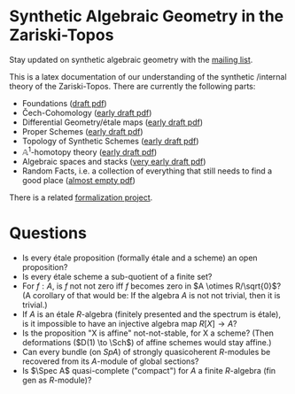 # Synthetic Algebraic Geometry in the Zariski-Topos
Stay updated on synthetic algebraic geometry with the [mailing list](https://lists.chalmers.se/mailman/listinfo/sag).

This is a latex documentation of our understanding of the synthetic /internal theory of the Zariski-Topos.
There are currently the following parts:
- Foundations ([draft pdf](https://felix-cherubini.de/iag.pdf))
- Čech-Cohomology ([early draft pdf](https://felix-cherubini.de/chech.pdf))
- Differential Geometry/étale maps ([early draft pdf](https://felix-cherubini.de/diffgeo.pdf))
- Proper Schemes ([early draft pdf](https://felix-cherubini.de/proper.pdf))
- Topology of Synthetic Schemes ([early draft pdf](https://felix-cherubini.de/topology.pdf))
- $\mathbb A^1$-homotopy theory ([early draft pdf](https://felix-cherubini.de/A1-homotopy.pdf))
- Algebraic spaces and stacks ([very early draft pdf](https://felix-cherubini.de/stacks.pdf))
- Random Facts, i.e. a collection of everything that still needs to find a good place ([almost empty pdf](https://felix-cherubini.de/random.pdf))

There is a related [formalization project](https://github.com/felixwellen/synthetic-geometry).


# Questions

- Is every étale proposition (formally étale and a scheme) an open proposition?
- Is every étale scheme a sub-quotient of a finite set?
- For $f : A$, is $f$ not not zero iff $f$ becomes zero in $A \otimes R/\sqrt{0}$?
  (A corollary of that would be: If the algebra $A$ is not not trivial, then it is trivial.)
- If $A$ is an étale $R$-algebra (finitely presented and the spectrum is étale),
  is it impossible to have an injective algebra map $R[X] \to A$?
- Is the proposition "X is affine" not-not-stable, for X a scheme?
  (Then deformations ($D(1) \to \Sch$) of affine schemes would stay affine.)
- Can every bundle (on $Sp A$) of strongly quasicoherent $R$-modules be recovered
  from its $A$-module of global sections?
- Is $\Spec A$ quasi-complete ("compact") for $A$ a finite $R$-algebra (fin gen as $R$-module)?
